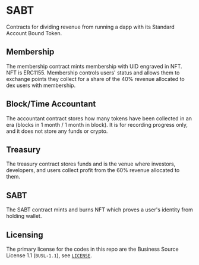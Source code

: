 # SABT
Contracts for dividing revenue from running a dapp with its Standard Account Bound Token.

## Membership
The membership contract mints membership with UID engraved in NFT. NFT is ERC1155. Membership controls users' status and allows them to exchange points they collect for a share of the 40% revenue allocated to dex users with membership.

## Block/Time Accountant
The accountant contract stores how many tokens have been collected in an era (blocks in 1 month / 1 month in block). It is for recording progress only, and it does not store any funds or crypto.

## Treasury
The treasury contract stores funds and is the venue where investors, developers, and users collect profit from the 60% revenue allocated to them.

## SABT
The SABT contract mints and burns NFT which proves a user's identity from holding wallet.

## Licensing

The primary license for the codes in this repo are the Business Source License 1.1 (`BUSL-1.1`), see [`LICENSE`](./LICENSE). 
